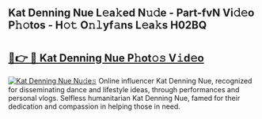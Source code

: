 ## Kat Denning Nue L𝚎a𝚔ed N𝚞𝚍e - Part-fvN Vi𝚍𝚎o P𝚑𝚘tos - H𝚘𝚝 O𝚗𝚕yf𝚊ns L𝚎a𝚔s H02BQ

# <h2><a href="http://kf9a4x.oniu.top/?m=Kat+Denning+Nue">🔗👉 🔴 Kat Denning Nue P𝚑ot𝚘𝚜 V𝚒d𝚎o</a></h2>

[![Kat Denning Nue Nu𝚍e𝚜](https://i.imgur.com/0qMVB7G.gif)](http://kf9a4x.oniu.top/?m=Kat+Denning+Nue)
Online influencer Kat Denning Nue, recognized for disseminating dance and lifestyle ideas, through performances and personal vlogs. Selfless humanitarian Kat Denning Nue, famed for their dedication and compassion in helping those in need.  
